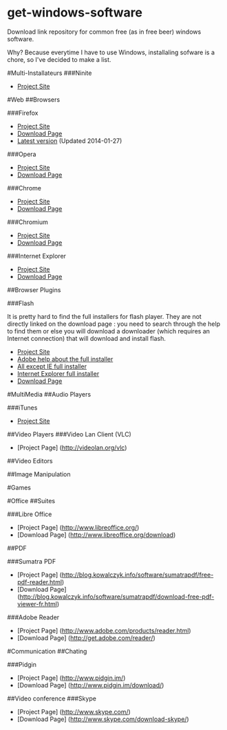 get-windows-software
====================

Download link repository for common free (as in free beer) windows software.

Why? Because everytime I have to use Windows, installaling sofware is a chore, so I've decided to make a list.

#Multi-Installateurs
###Ninite
* [Project Site](http://ninite.com/)

#Web
##Browsers

###Firefox
* [Project Site](https://www.mozilla.org/firefox)
* [Download Page](https://www.mozilla.org/en-US/firefox/all/)
* [Latest version](https://download.mozilla.org/?product=firefox-26.0&os=win&lang=en-US) (Updated 2014-01-27)

###Opera 
* [Project Site](http://www.opera.com)
* [Download Page](http://www.opera.com/download)

###Chrome
* [Project Site](https://www.google.com/chrome/)
* [Download Page](https://www.google.com/chrome/)

###Chromium
* [Project Site](http://www.chromium.org/)
* [Download Page](http://www.opera.com/download)

###Internet Explorer
* [Project Site](http://windows.microsoft.com/en-us/internet-explorer/download-ie)
* [Download Page](http://windows.microsoft.com/fr-fr/internet-explorer/ie-11-worldwide-languages)



##Browser Plugins

###Flash

It is pretty hard to find the full installers for flash player. They are not directly linked on the download page : you need to search through the help to find them or else you will download a downloader (which requires an Internet connection) that will download and install flash.

* [Project Site](http://www.adobe.com/products/flashplayer.html)
* [Adobe help about the full installer](http://helpx.adobe.com/flash-player/kb/installation-problems-flash-player-windows.html#main-pars_header)
* [All except IE full installer](http://download.macromedia.com/pub/flashplayer/current/support/install_flash_player.exe)
* [Internet Explorer full installer](http://download.macromedia.com/pub/flashplayer/current/support/install_flash_player_ax.exe)
* [Download Page](http://get.adobe.com/flashplayer/)



#MultiMedia
##Audio Players

###iTunes
* [Project Site](http://www.apple.com/itunes)

##Video Players
###Video Lan Client (VLC)
* [Project Page] (http://videolan.org/vlc)


##Video Editors

##Image Manipulation



#Games



#Office
##Suites

###Libre Office
* [Project Page] (http://www.libreoffice.org/)
* [Download Page] (http://www.libreoffice.org/download)

##PDF

###Sumatra PDF
* [Project Page] (http://blog.kowalczyk.info/software/sumatrapdf/free-pdf-reader.html)
* [Download Page] (http://blog.kowalczyk.info/software/sumatrapdf/download-free-pdf-viewer-fr.html)

###Adobe Reader
* [Project Page] (http://www.adobe.com/products/reader.html)
* [Download Page] (http://get.adobe.com/reader/)

#Communication
##Chating

###Pidgin
* [Project Page] (http://www.pidgin.im/)
* [Download Page] (http://www.pidgin.im/download/)


##Video conference
###Skype
* [Project Page] (http://www.skype.com/)
* [Download Page] (http://www.skype.com/download-skype/)

